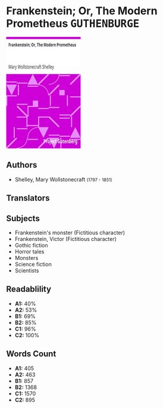 # Frankenstein; Or, The Modern Prometheus <kbd>GUTHENBURGE</kbd>

![](./cover.medium.jpg "")

## Authors


 - Shelley, Mary Wollstonecraft <small>(1797 - 1851)</small>

## Translators



## Subjects


 - Frankenstein's monster (Fictitious character)
 - Frankenstein, Victor (Fictitious character)
 - Gothic fiction
 - Horror tales
 - Monsters
 - Science fiction
 - Scientists

## Readablility


 - **A1:** 40%
 - **A2:** 53%
 - **B1:** 69%
 - **B2:** 85%
 - **C1:** 96%
 - **C2:** 100%

## Words Count


 - **A1:** 405
 - **A2:** 463
 - **B1:** 857
 - **B2:** 1368
 - **C1:** 1570
 - **C2:** 895
